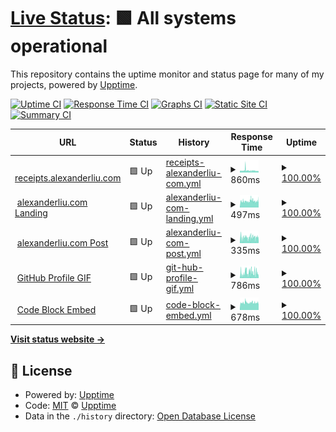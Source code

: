 # [Live Status](https://status.alexanderliu.com): <!--live status--> **🟩 All systems operational**

This repository contains the uptime monitor and status page for many of my projects, powered by [Upptime](https://github.com/upptime/upptime).

[![Uptime CI](https://github.com/alexanderl19/status/workflows/Uptime%20CI/badge.svg)](https://github.com/alexanderl19/status/actions?query=workflow%3A%22Uptime+CI%22)
[![Response Time CI](https://github.com/alexanderl19/status/workflows/Response%20Time%20CI/badge.svg)](https://github.com/alexanderl19/status/actions?query=workflow%3A%22Response+Time+CI%22)
[![Graphs CI](https://github.com/alexanderl19/status/workflows/Graphs%20CI/badge.svg)](https://github.com/alexanderl19/status/actions?query=workflow%3A%22Graphs+CI%22)
[![Static Site CI](https://github.com/alexanderl19/status/workflows/Static%20Site%20CI/badge.svg)](https://github.com/alexanderl19/status/actions?query=workflow%3A%22Static+Site+CI%22)
[![Summary CI](https://github.com/alexanderl19/status/workflows/Summary%20CI/badge.svg)](https://github.com/alexanderl19/status/actions?query=workflow%3A%22Summary+CI%22)

<!--start: status pages-->
<!-- This summary is generated by Upptime (https://github.com/upptime/upptime) -->
<!-- Do not edit this manually, your changes will be overwritten -->
<!-- prettier-ignore -->
| URL | Status | History | Response Time | Uptime |
| --- | ------ | ------- | ------------- | ------ |
| <img alt="" src="https://icons.duckduckgo.com/ip3/receipts.alexanderliu.com.ico" height="13"> [receipts.alexanderliu.com](https://receipts.alexanderliu.com/CGjE1JTKfPfqYjueoptkq) | 🟩 Up | [receipts-alexanderliu-com.yml](https://github.com/alexanderl19/status/commits/HEAD/history/receipts-alexanderliu-com.yml) | <details><summary><img alt="Response time graph" src="./graphs/receipts-alexanderliu-com/response-time-week.png" height="20"> 860ms</summary><br><a href="https://status.alexanderliu.com/history/receipts-alexanderliu-com"><img alt="Response time 870" src="https://img.shields.io/endpoint?url=https%3A%2F%2Fraw.githubusercontent.com%2Falexanderl19%2Fstatus%2FHEAD%2Fapi%2Freceipts-alexanderliu-com%2Fresponse-time.json"></a><br><a href="https://status.alexanderliu.com/history/receipts-alexanderliu-com"><img alt="24-hour response time 653" src="https://img.shields.io/endpoint?url=https%3A%2F%2Fraw.githubusercontent.com%2Falexanderl19%2Fstatus%2FHEAD%2Fapi%2Freceipts-alexanderliu-com%2Fresponse-time-day.json"></a><br><a href="https://status.alexanderliu.com/history/receipts-alexanderliu-com"><img alt="7-day response time 860" src="https://img.shields.io/endpoint?url=https%3A%2F%2Fraw.githubusercontent.com%2Falexanderl19%2Fstatus%2FHEAD%2Fapi%2Freceipts-alexanderliu-com%2Fresponse-time-week.json"></a><br><a href="https://status.alexanderliu.com/history/receipts-alexanderliu-com"><img alt="30-day response time 768" src="https://img.shields.io/endpoint?url=https%3A%2F%2Fraw.githubusercontent.com%2Falexanderl19%2Fstatus%2FHEAD%2Fapi%2Freceipts-alexanderliu-com%2Fresponse-time-month.json"></a><br><a href="https://status.alexanderliu.com/history/receipts-alexanderliu-com"><img alt="1-year response time 755" src="https://img.shields.io/endpoint?url=https%3A%2F%2Fraw.githubusercontent.com%2Falexanderl19%2Fstatus%2FHEAD%2Fapi%2Freceipts-alexanderliu-com%2Fresponse-time-year.json"></a></details> | <details><summary><a href="https://status.alexanderliu.com/history/receipts-alexanderliu-com">100.00%</a></summary><a href="https://status.alexanderliu.com/history/receipts-alexanderliu-com"><img alt="All-time uptime 99.99%" src="https://img.shields.io/endpoint?url=https%3A%2F%2Fraw.githubusercontent.com%2Falexanderl19%2Fstatus%2FHEAD%2Fapi%2Freceipts-alexanderliu-com%2Fuptime.json"></a><br><a href="https://status.alexanderliu.com/history/receipts-alexanderliu-com"><img alt="24-hour uptime 100.00%" src="https://img.shields.io/endpoint?url=https%3A%2F%2Fraw.githubusercontent.com%2Falexanderl19%2Fstatus%2FHEAD%2Fapi%2Freceipts-alexanderliu-com%2Fuptime-day.json"></a><br><a href="https://status.alexanderliu.com/history/receipts-alexanderliu-com"><img alt="7-day uptime 100.00%" src="https://img.shields.io/endpoint?url=https%3A%2F%2Fraw.githubusercontent.com%2Falexanderl19%2Fstatus%2FHEAD%2Fapi%2Freceipts-alexanderliu-com%2Fuptime-week.json"></a><br><a href="https://status.alexanderliu.com/history/receipts-alexanderliu-com"><img alt="30-day uptime 100.00%" src="https://img.shields.io/endpoint?url=https%3A%2F%2Fraw.githubusercontent.com%2Falexanderl19%2Fstatus%2FHEAD%2Fapi%2Freceipts-alexanderliu-com%2Fuptime-month.json"></a><br><a href="https://status.alexanderliu.com/history/receipts-alexanderliu-com"><img alt="1-year uptime 100.00%" src="https://img.shields.io/endpoint?url=https%3A%2F%2Fraw.githubusercontent.com%2Falexanderl19%2Fstatus%2FHEAD%2Fapi%2Freceipts-alexanderliu-com%2Fuptime-year.json"></a></details>
| <img alt="" src="https://icons.duckduckgo.com/ip3/alexanderliu.com.ico" height="13"> [alexanderliu.com Landing](https://alexanderliu.com) | 🟩 Up | [alexanderliu-com-landing.yml](https://github.com/alexanderl19/status/commits/HEAD/history/alexanderliu-com-landing.yml) | <details><summary><img alt="Response time graph" src="./graphs/alexanderliu-com-landing/response-time-week.png" height="20"> 497ms</summary><br><a href="https://status.alexanderliu.com/history/alexanderliu-com-landing"><img alt="Response time 515" src="https://img.shields.io/endpoint?url=https%3A%2F%2Fraw.githubusercontent.com%2Falexanderl19%2Fstatus%2FHEAD%2Fapi%2Falexanderliu-com-landing%2Fresponse-time.json"></a><br><a href="https://status.alexanderliu.com/history/alexanderliu-com-landing"><img alt="24-hour response time 434" src="https://img.shields.io/endpoint?url=https%3A%2F%2Fraw.githubusercontent.com%2Falexanderl19%2Fstatus%2FHEAD%2Fapi%2Falexanderliu-com-landing%2Fresponse-time-day.json"></a><br><a href="https://status.alexanderliu.com/history/alexanderliu-com-landing"><img alt="7-day response time 497" src="https://img.shields.io/endpoint?url=https%3A%2F%2Fraw.githubusercontent.com%2Falexanderl19%2Fstatus%2FHEAD%2Fapi%2Falexanderliu-com-landing%2Fresponse-time-week.json"></a><br><a href="https://status.alexanderliu.com/history/alexanderliu-com-landing"><img alt="30-day response time 616" src="https://img.shields.io/endpoint?url=https%3A%2F%2Fraw.githubusercontent.com%2Falexanderl19%2Fstatus%2FHEAD%2Fapi%2Falexanderliu-com-landing%2Fresponse-time-month.json"></a><br><a href="https://status.alexanderliu.com/history/alexanderliu-com-landing"><img alt="1-year response time 511" src="https://img.shields.io/endpoint?url=https%3A%2F%2Fraw.githubusercontent.com%2Falexanderl19%2Fstatus%2FHEAD%2Fapi%2Falexanderliu-com-landing%2Fresponse-time-year.json"></a></details> | <details><summary><a href="https://status.alexanderliu.com/history/alexanderliu-com-landing">100.00%</a></summary><a href="https://status.alexanderliu.com/history/alexanderliu-com-landing"><img alt="All-time uptime 100.00%" src="https://img.shields.io/endpoint?url=https%3A%2F%2Fraw.githubusercontent.com%2Falexanderl19%2Fstatus%2FHEAD%2Fapi%2Falexanderliu-com-landing%2Fuptime.json"></a><br><a href="https://status.alexanderliu.com/history/alexanderliu-com-landing"><img alt="24-hour uptime 100.00%" src="https://img.shields.io/endpoint?url=https%3A%2F%2Fraw.githubusercontent.com%2Falexanderl19%2Fstatus%2FHEAD%2Fapi%2Falexanderliu-com-landing%2Fuptime-day.json"></a><br><a href="https://status.alexanderliu.com/history/alexanderliu-com-landing"><img alt="7-day uptime 100.00%" src="https://img.shields.io/endpoint?url=https%3A%2F%2Fraw.githubusercontent.com%2Falexanderl19%2Fstatus%2FHEAD%2Fapi%2Falexanderliu-com-landing%2Fuptime-week.json"></a><br><a href="https://status.alexanderliu.com/history/alexanderliu-com-landing"><img alt="30-day uptime 100.00%" src="https://img.shields.io/endpoint?url=https%3A%2F%2Fraw.githubusercontent.com%2Falexanderl19%2Fstatus%2FHEAD%2Fapi%2Falexanderliu-com-landing%2Fuptime-month.json"></a><br><a href="https://status.alexanderliu.com/history/alexanderliu-com-landing"><img alt="1-year uptime 100.00%" src="https://img.shields.io/endpoint?url=https%3A%2F%2Fraw.githubusercontent.com%2Falexanderl19%2Fstatus%2FHEAD%2Fapi%2Falexanderliu-com-landing%2Fuptime-year.json"></a></details>
| <img alt="" src="https://icons.duckduckgo.com/ip3/alexanderliu.com.ico" height="13"> [alexanderliu.com Post](https://alexanderliu.com/post/anchoring-power-strips-at-duke-s-innovation-co-lab) | 🟩 Up | [alexanderliu-com-post.yml](https://github.com/alexanderl19/status/commits/HEAD/history/alexanderliu-com-post.yml) | <details><summary><img alt="Response time graph" src="./graphs/alexanderliu-com-post/response-time-week.png" height="20"> 335ms</summary><br><a href="https://status.alexanderliu.com/history/alexanderliu-com-post"><img alt="Response time 355" src="https://img.shields.io/endpoint?url=https%3A%2F%2Fraw.githubusercontent.com%2Falexanderl19%2Fstatus%2FHEAD%2Fapi%2Falexanderliu-com-post%2Fresponse-time.json"></a><br><a href="https://status.alexanderliu.com/history/alexanderliu-com-post"><img alt="24-hour response time 254" src="https://img.shields.io/endpoint?url=https%3A%2F%2Fraw.githubusercontent.com%2Falexanderl19%2Fstatus%2FHEAD%2Fapi%2Falexanderliu-com-post%2Fresponse-time-day.json"></a><br><a href="https://status.alexanderliu.com/history/alexanderliu-com-post"><img alt="7-day response time 335" src="https://img.shields.io/endpoint?url=https%3A%2F%2Fraw.githubusercontent.com%2Falexanderl19%2Fstatus%2FHEAD%2Fapi%2Falexanderliu-com-post%2Fresponse-time-week.json"></a><br><a href="https://status.alexanderliu.com/history/alexanderliu-com-post"><img alt="30-day response time 454" src="https://img.shields.io/endpoint?url=https%3A%2F%2Fraw.githubusercontent.com%2Falexanderl19%2Fstatus%2FHEAD%2Fapi%2Falexanderliu-com-post%2Fresponse-time-month.json"></a><br><a href="https://status.alexanderliu.com/history/alexanderliu-com-post"><img alt="1-year response time 350" src="https://img.shields.io/endpoint?url=https%3A%2F%2Fraw.githubusercontent.com%2Falexanderl19%2Fstatus%2FHEAD%2Fapi%2Falexanderliu-com-post%2Fresponse-time-year.json"></a></details> | <details><summary><a href="https://status.alexanderliu.com/history/alexanderliu-com-post">100.00%</a></summary><a href="https://status.alexanderliu.com/history/alexanderliu-com-post"><img alt="All-time uptime 100.00%" src="https://img.shields.io/endpoint?url=https%3A%2F%2Fraw.githubusercontent.com%2Falexanderl19%2Fstatus%2FHEAD%2Fapi%2Falexanderliu-com-post%2Fuptime.json"></a><br><a href="https://status.alexanderliu.com/history/alexanderliu-com-post"><img alt="24-hour uptime 100.00%" src="https://img.shields.io/endpoint?url=https%3A%2F%2Fraw.githubusercontent.com%2Falexanderl19%2Fstatus%2FHEAD%2Fapi%2Falexanderliu-com-post%2Fuptime-day.json"></a><br><a href="https://status.alexanderliu.com/history/alexanderliu-com-post"><img alt="7-day uptime 100.00%" src="https://img.shields.io/endpoint?url=https%3A%2F%2Fraw.githubusercontent.com%2Falexanderl19%2Fstatus%2FHEAD%2Fapi%2Falexanderliu-com-post%2Fuptime-week.json"></a><br><a href="https://status.alexanderliu.com/history/alexanderliu-com-post"><img alt="30-day uptime 100.00%" src="https://img.shields.io/endpoint?url=https%3A%2F%2Fraw.githubusercontent.com%2Falexanderl19%2Fstatus%2FHEAD%2Fapi%2Falexanderliu-com-post%2Fuptime-month.json"></a><br><a href="https://status.alexanderliu.com/history/alexanderliu-com-post"><img alt="1-year uptime 100.00%" src="https://img.shields.io/endpoint?url=https%3A%2F%2Fraw.githubusercontent.com%2Falexanderl19%2Fstatus%2FHEAD%2Fapi%2Falexanderliu-com-post%2Fuptime-year.json"></a></details>
| <img alt="" src="https://icons.duckduckgo.com/ip3/alexanderliu.com.ico" height="13"> [GitHub Profile GIF](https://alexanderliu.com/api/internal/github-profile/gif) | 🟩 Up | [git-hub-profile-gif.yml](https://github.com/alexanderl19/status/commits/HEAD/history/git-hub-profile-gif.yml) | <details><summary><img alt="Response time graph" src="./graphs/git-hub-profile-gif/response-time-week.png" height="20"> 786ms</summary><br><a href="https://status.alexanderliu.com/history/git-hub-profile-gif"><img alt="Response time 709" src="https://img.shields.io/endpoint?url=https%3A%2F%2Fraw.githubusercontent.com%2Falexanderl19%2Fstatus%2FHEAD%2Fapi%2Fgit-hub-profile-gif%2Fresponse-time.json"></a><br><a href="https://status.alexanderliu.com/history/git-hub-profile-gif"><img alt="24-hour response time 598" src="https://img.shields.io/endpoint?url=https%3A%2F%2Fraw.githubusercontent.com%2Falexanderl19%2Fstatus%2FHEAD%2Fapi%2Fgit-hub-profile-gif%2Fresponse-time-day.json"></a><br><a href="https://status.alexanderliu.com/history/git-hub-profile-gif"><img alt="7-day response time 786" src="https://img.shields.io/endpoint?url=https%3A%2F%2Fraw.githubusercontent.com%2Falexanderl19%2Fstatus%2FHEAD%2Fapi%2Fgit-hub-profile-gif%2Fresponse-time-week.json"></a><br><a href="https://status.alexanderliu.com/history/git-hub-profile-gif"><img alt="30-day response time 831" src="https://img.shields.io/endpoint?url=https%3A%2F%2Fraw.githubusercontent.com%2Falexanderl19%2Fstatus%2FHEAD%2Fapi%2Fgit-hub-profile-gif%2Fresponse-time-month.json"></a><br><a href="https://status.alexanderliu.com/history/git-hub-profile-gif"><img alt="1-year response time 709" src="https://img.shields.io/endpoint?url=https%3A%2F%2Fraw.githubusercontent.com%2Falexanderl19%2Fstatus%2FHEAD%2Fapi%2Fgit-hub-profile-gif%2Fresponse-time-year.json"></a></details> | <details><summary><a href="https://status.alexanderliu.com/history/git-hub-profile-gif">100.00%</a></summary><a href="https://status.alexanderliu.com/history/git-hub-profile-gif"><img alt="All-time uptime 99.81%" src="https://img.shields.io/endpoint?url=https%3A%2F%2Fraw.githubusercontent.com%2Falexanderl19%2Fstatus%2FHEAD%2Fapi%2Fgit-hub-profile-gif%2Fuptime.json"></a><br><a href="https://status.alexanderliu.com/history/git-hub-profile-gif"><img alt="24-hour uptime 100.00%" src="https://img.shields.io/endpoint?url=https%3A%2F%2Fraw.githubusercontent.com%2Falexanderl19%2Fstatus%2FHEAD%2Fapi%2Fgit-hub-profile-gif%2Fuptime-day.json"></a><br><a href="https://status.alexanderliu.com/history/git-hub-profile-gif"><img alt="7-day uptime 100.00%" src="https://img.shields.io/endpoint?url=https%3A%2F%2Fraw.githubusercontent.com%2Falexanderl19%2Fstatus%2FHEAD%2Fapi%2Fgit-hub-profile-gif%2Fuptime-week.json"></a><br><a href="https://status.alexanderliu.com/history/git-hub-profile-gif"><img alt="30-day uptime 100.00%" src="https://img.shields.io/endpoint?url=https%3A%2F%2Fraw.githubusercontent.com%2Falexanderl19%2Fstatus%2FHEAD%2Fapi%2Fgit-hub-profile-gif%2Fuptime-month.json"></a><br><a href="https://status.alexanderliu.com/history/git-hub-profile-gif"><img alt="1-year uptime 99.81%" src="https://img.shields.io/endpoint?url=https%3A%2F%2Fraw.githubusercontent.com%2Falexanderl19%2Fstatus%2FHEAD%2Fapi%2Fgit-hub-profile-gif%2Fuptime-year.json"></a></details>
| <img alt="" src="https://icons.duckduckgo.com/ip3/code-block-embed.alexanderliu.dev.ico" height="13"> [Code Block Embed](https://code-block-embed.alexanderliu.dev/embed?lines=0,1,11:2,3,4,5,6,7,8,9,10&code=https://raw.githubusercontent.com/alexanderl19/code-block-embed/main/src/app.html) | 🟩 Up | [code-block-embed.yml](https://github.com/alexanderl19/status/commits/HEAD/history/code-block-embed.yml) | <details><summary><img alt="Response time graph" src="./graphs/code-block-embed/response-time-week.png" height="20"> 678ms</summary><br><a href="https://status.alexanderliu.com/history/code-block-embed"><img alt="Response time 551" src="https://img.shields.io/endpoint?url=https%3A%2F%2Fraw.githubusercontent.com%2Falexanderl19%2Fstatus%2FHEAD%2Fapi%2Fcode-block-embed%2Fresponse-time.json"></a><br><a href="https://status.alexanderliu.com/history/code-block-embed"><img alt="24-hour response time 626" src="https://img.shields.io/endpoint?url=https%3A%2F%2Fraw.githubusercontent.com%2Falexanderl19%2Fstatus%2FHEAD%2Fapi%2Fcode-block-embed%2Fresponse-time-day.json"></a><br><a href="https://status.alexanderliu.com/history/code-block-embed"><img alt="7-day response time 678" src="https://img.shields.io/endpoint?url=https%3A%2F%2Fraw.githubusercontent.com%2Falexanderl19%2Fstatus%2FHEAD%2Fapi%2Fcode-block-embed%2Fresponse-time-week.json"></a><br><a href="https://status.alexanderliu.com/history/code-block-embed"><img alt="30-day response time 734" src="https://img.shields.io/endpoint?url=https%3A%2F%2Fraw.githubusercontent.com%2Falexanderl19%2Fstatus%2FHEAD%2Fapi%2Fcode-block-embed%2Fresponse-time-month.json"></a><br><a href="https://status.alexanderliu.com/history/code-block-embed"><img alt="1-year response time 551" src="https://img.shields.io/endpoint?url=https%3A%2F%2Fraw.githubusercontent.com%2Falexanderl19%2Fstatus%2FHEAD%2Fapi%2Fcode-block-embed%2Fresponse-time-year.json"></a></details> | <details><summary><a href="https://status.alexanderliu.com/history/code-block-embed">100.00%</a></summary><a href="https://status.alexanderliu.com/history/code-block-embed"><img alt="All-time uptime 100.00%" src="https://img.shields.io/endpoint?url=https%3A%2F%2Fraw.githubusercontent.com%2Falexanderl19%2Fstatus%2FHEAD%2Fapi%2Fcode-block-embed%2Fuptime.json"></a><br><a href="https://status.alexanderliu.com/history/code-block-embed"><img alt="24-hour uptime 100.00%" src="https://img.shields.io/endpoint?url=https%3A%2F%2Fraw.githubusercontent.com%2Falexanderl19%2Fstatus%2FHEAD%2Fapi%2Fcode-block-embed%2Fuptime-day.json"></a><br><a href="https://status.alexanderliu.com/history/code-block-embed"><img alt="7-day uptime 100.00%" src="https://img.shields.io/endpoint?url=https%3A%2F%2Fraw.githubusercontent.com%2Falexanderl19%2Fstatus%2FHEAD%2Fapi%2Fcode-block-embed%2Fuptime-week.json"></a><br><a href="https://status.alexanderliu.com/history/code-block-embed"><img alt="30-day uptime 100.00%" src="https://img.shields.io/endpoint?url=https%3A%2F%2Fraw.githubusercontent.com%2Falexanderl19%2Fstatus%2FHEAD%2Fapi%2Fcode-block-embed%2Fuptime-month.json"></a><br><a href="https://status.alexanderliu.com/history/code-block-embed"><img alt="1-year uptime 100.00%" src="https://img.shields.io/endpoint?url=https%3A%2F%2Fraw.githubusercontent.com%2Falexanderl19%2Fstatus%2FHEAD%2Fapi%2Fcode-block-embed%2Fuptime-year.json"></a></details>

<!--end: status pages-->

[**Visit status website →**](https://status.alexanderliu.com)

## 📄 License

- Powered by: [Upptime](https://github.com/upptime/upptime)
- Code: [MIT](./LICENSE) © [Upptime](https://upptime.js.org)
- Data in the `./history` directory: [Open Database License](https://opendatacommons.org/licenses/odbl/1-0/)
